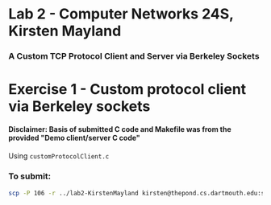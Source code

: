 # Lab 2 - Computer Networks 24S, Kirsten Mayland
### A Custom TCP Protocol Client and Server via Berkeley Sockets

# Exercise 1 - Custom protocol client via Berkeley sockets
#### Disclaimer: Basis of submitted C code and Makefile was from the provided "Demo client/server C code"
Using `customProtocolClient.c`




### To submit:
```bash
scp -P 106 -r ../lab2-KirstenMayland kirsten@thepond.cs.dartmouth.edu:submissions/lab2
```
